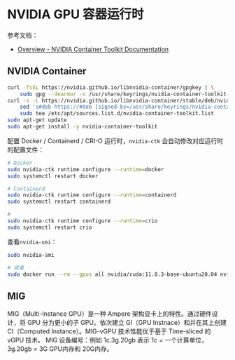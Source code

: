 
# NVIDIA GPU 容器运行时
参考文档：

- [Overview - NVIDIA Container Toolkit Documentation](https://docs.nvidia.com/datacenter/cloud-native/container-toolkit/latest/index.html)

## NVIDIA Container
```bash
curl -fsSL https://nvidia.github.io/libnvidia-container/gpgkey | \
    sudo gpg --dearmor -o /usr/share/keyrings/nvidia-container-toolkit-keyring.gpg
curl -s -L https://nvidia.github.io/libnvidia-container/stable/deb/nvidia-container-toolkit.list | \
    sed 's#deb https://#deb [signed-by=/usr/share/keyrings/nvidia-container-toolkit-keyring.gpg] https://#g' | \
    sudo tee /etc/apt/sources.list.d/nvidia-container-toolkit.list
sudo apt-get update
sudo apt-get install -y nvidia-container-toolkit
```
配置 Docker / Containerd / CRI-O 运行时，`nvidia-ctk` 会自动修改对应运行时的配置文件：
```bash
# Docker
sudo nvidia-ctk runtime configure --runtime=docker
sudo systemctl restart docker

# Containerd
sudo nvidia-ctk runtime configure --runtime=containerd
sudo systemctl restart containerd

# 
sudo nvidia-ctk runtime configure --runtime=crio
sudo systemctl restart crio
```
查看`nvidia-smi`：
```bash
sudo nvidia-smi

# 或者
sudo docker run --rm --gpus all nvidia/cuda:11.0.3-base-ubuntu20.04 nvidia-smi
```

## MIG
MIG（Multi-Instance GPU）是一种 Ampere 架构显卡上的特性。通过硬件设计，将 GPU 分为更小的子 GPU。依次建立 GI（GPU Instnace）和并在其上创建 CI（Computed Instance）。MIG-vGPU 技术性能优于基于 Time-sliced 的 vGPU 技术。
MIG 设备编号：例如 1c.3g.20gb 表示 1c = 一个计算单位，3g.20gb = 3G GPU内存和 20G内存。
